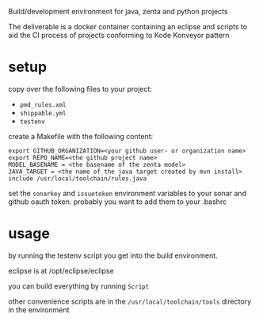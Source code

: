 Build/development environment for java, zenta and python projects

The deliverable is a docker container containing an eclipse and scripts to aid the CI process
of projects conforming to Kode Konveyor pattern

# setup

copy over the following files to your project:

- `pmd_rules.xml`
- `shippable.yml`
- `testenv`

create a Makefile with the following content:

    export GITHUB_ORGANIZATION=<your github user- or organization name>
    export REPO_NAME=<the github project name>
    MODEL_BASENAME = <the basename of the zenta model>
    JAVA_TARGET = <the name of the java target created by mvn install>
    include /usr/local/toolchain/rules.java

set the `sonarkey` and `issuetoken` environment variables to your sonar and github oauth token.
probably you want to add them to your .bashrc

# usage

by running the testenv script you get into the build environment.

eclipse is at /opt/eclipse/eclipse

you can build everything by running `Script`

other convenience scripts are in the `/usr/local/toolchain/tools` directory in the environment
